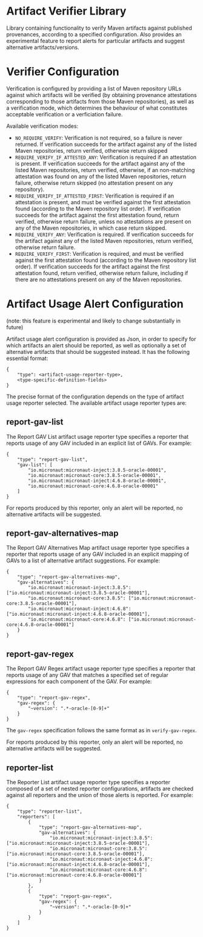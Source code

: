 # Artifact Verifier Library

Library containing functionality to verify Maven artifacts against published provenances, according to a specified configuration.
Also provides an experimental feature to report alerts for particular artifacts and suggest alternative artifacts/versions.

# Verifier Configuration

Verification is configured by providing a list of Maven repository URLs against which artifacts will be verified (by obtaining provenance attestations corresponding to those artifacts from those Maven repositories), as well as a verification mode, which determines the behaviour of what constitutes acceptable verification or a verficiation failure.

Available verification modes:
- `NO_REQUIRE_VERIFY`: Verification is not required, so a failure is never returned. If verification succeeds for the artifact against any of the listed Maven repositories, return verified, otherwise return skipped
- `REQUIRE_VERIFY_IF_ATTESTED_ANY`: Verification is required if an attestation is present. If verification succeeds for the artifact against any of the listed Maven repositories, return verified, otherwise, if an non-matching attestation was found on any of the listed Maven repositories, return failure, otherwise return skipped (no attestation present on any repository).
- `REQUIRE_VERIFY_IF_ATTESTED_FIRST`: Verification is required if an attestation is present, and must be verified against the first attestation found (according to the Maven repository list order). If verification succeeds for the artifact against the first attestation found, return verified, otherwise return failure, unless no attestations are present on any of the Maven repositories, in which case return skipped.
- `REQUIRE_VERIFY_ANY`: Verification is required. If verification succeeds for the artifact against any of the listed Maven repositories, return verified, otherwise return failure.
- `REQUIRE_VERIFY_FIRST`: Verification is required, and must be verified against the first attestation found (according to the Maven repository list order). If verification succeeds for the artifact against the first attestation found, return verified, otherwise return failure, including if there are no attestations present on any of the Maven repositories.


# Artifact Usage Alert Configuration

(note: this feature is experimental and likely to change substantially in future)

Artifact usage alert configuration is provided as Json, in order to specify for which artifacts an alert should be reported, as well as optionally a set of alternative artifacts that should be suggested instead. It has the following essential format:
```
{
    "type": <artifact-usage-reporter-type>,
    <type-specific-definition-fields>
}
```

The precise format of the configuration depends on the type of artifact usage reporter selected. The available artifact usage reporter types are:

## report-gav-list

The Report GAV List artifact usage reporter type specifies a reporter that reports usage of any GAV included in an explicit list of GAVs. For example:
```
{
    "type": "report-gav-list",
    "gav-list": [
        "io.micronaut:micronaut-inject:3.8.5-oracle-00001",
        "io.micronaut:micronaut-core:3.8.5-oracle-00001",
        "io.micronaut:micronaut-inject:4.6.8-oracle-00001",
        "io.micronaut:micronaut-core:4.6.8-oracle-00001"
    ]
}
```
For reports produced by this reporter, only an alert will be reported, no alternative artifacts will be suggested.

## report-gav-alternatives-map

The Report GAV Alternatives Map artifact usage reporter type specifies a reporter that reports usage of any GAV included in an explicit mapping of GAVs to a list of alternative artifact suggestions. For example:
```
{
    "type": "report-gav-alternatives-map",
    "gav-alternatives": {
        "io.micronaut:micronaut-inject:3.8.5": ["io.micronaut:micronaut-inject:3.8.5-oracle-00001"],
        "io.micronaut:micronaut-core:3.8.5": ["io.micronaut:micronaut-core:3.8.5-oracle-00001"],
        "io.micronaut:micronaut-inject:4.6.8": ["io.micronaut:micronaut-inject:4.6.8-oracle-00001"],
        "io.micronaut:micronaut-core:4.6.8": ["io.micronaut:micronaut-core:4.6.8-oracle-00001"]
    }
}
```

## report-gav-regex

The Report GAV Regex artifact usage reporter type specifies a reporter that reports usage of any GAV that matches a specified set of regular expressions for each component of the GAV. For example:

```
{
    "type": "report-gav-regex",
    "gav-regex": {
        "~version": ".*-oracle-[0-9]+"
    }
}
```

The `gav-regex` specification follows the same format as in `verify-gav-regex`.

For reports produced by this reporter, only an alert will be reported, no alternative artifacts will be suggested.

## reporter-list

The Reporter List artifact usage reporter type specifies a reporter composed of a set of nested reporter configurations, artifacts are checked against all reporters and the union of those alerts is reported. For example:

```
{
    "type": "reporter-list",
    "reporters": [
        {
            "type": "report-gav-alternatives-map",
            "gav-alternatives": {
                "io.micronaut:micronaut-inject:3.8.5": ["io.micronaut:micronaut-inject:3.8.5-oracle-00001"],
                "io.micronaut:micronaut-core:3.8.5": ["io.micronaut:micronaut-core:3.8.5-oracle-00001"],
                "io.micronaut:micronaut-inject:4.6.8": ["io.micronaut:micronaut-inject:4.6.8-oracle-00001"],
                "io.micronaut:micronaut-core:4.6.8": ["io.micronaut:micronaut-core:4.6.8-oracle-00001"]
            }
        },
        {
            "type": "report-gav-regex",
            "gav-regex": {
                "~version": ".*-oracle-[0-9]+"
            }
        }
    ]
}
```
